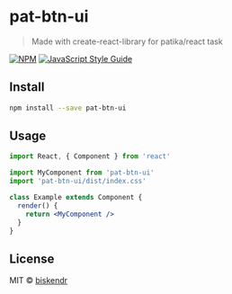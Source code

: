 # pat-btn-ui

> Made with create-react-library for patika/react task

[![NPM](https://img.shields.io/npm/v/pat-btn-ui.svg)](https://www.npmjs.com/package/pat-btn-ui) [![JavaScript Style Guide](https://img.shields.io/badge/code_style-standard-brightgreen.svg)](https://standardjs.com)

## Install

```bash
npm install --save pat-btn-ui
```

## Usage

```jsx
import React, { Component } from 'react'

import MyComponent from 'pat-btn-ui'
import 'pat-btn-ui/dist/index.css'

class Example extends Component {
  render() {
    return <MyComponent />
  }
}
```

## License

MIT © [biskendr](https://github.com/biskendr)
